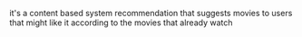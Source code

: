it's a content based system recommendation  that suggests movies to users that might like it according to the movies that already watch 
